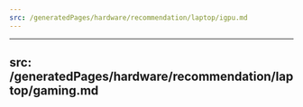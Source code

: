 ```yaml
---
src: /generatedPages/hardware/recommendation/laptop/igpu.md
---
```


---
src: /generatedPages/hardware/recommendation/laptop/gaming.md
---
